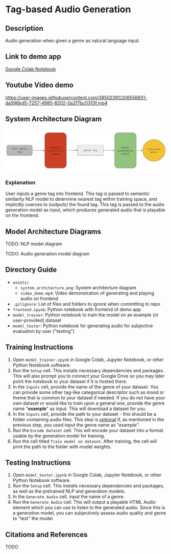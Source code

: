 # Tag-based Audio Generation

## Description

Audio generation when given a genre as natural language input 

## Link to demo app

[Google Colab Notebook](https://colab.research.google.com/drive/17G45yw0ZzsD84X-Q3RHPy6ER9Pb-u6hK)

## Youtube Video demo

https://user-images.githubusercontent.com/38502391/206556651-da596bd5-7257-4985-8202-0a2f7bc0313f.mp4

## System Architecture Diagram

![System Architecture Diagram](./assets/system_architecture.png)

### Explanation

User inputs a genre tag into frontend. This tag is passed to semantic similarity NLP model to determine nearest tag within training space, and implicitly coerces to (outputs) the found tag. This tag is passed to the audio generation model as input, which produces generated audio that is playable on the frontend.

## Model Architecture Diagrams

TODO: NLP model diagram

TODO: Audio generation model diagram

## Directory Guide

 - `assets/`
	 - `system_architecture.png`: System architecture diagram
     - `video_demo.mp4`: Video demonstration of generating and playing audio on frontend
 - `.gitignore`: List of files and folders to ignore when committing to repo
 - `frontend.ipynb`: Python notebook with frontend of demo app
 - `model_trainer`: Python notebook to train the model on an example (or user-provided) dataset
 - `model_tester`: Python notebook for generating audio for subjective evaluation by user ("testing")

## Training Instructions

1. Open `model_trainer.ipynb` in Google Colab, Jupyter Notebook, or other Python Notebook software.
2. Run the `Setup` cell. This installs necessary dependencies and packages. This will also prompt you to connect your Google Drive so you may later point the notebook to your dataset if it is hosted there.
3. In the `Inputs` cell, provide the name of the genre of your dataset. You can provide some other tag-like categorical descriptor such as mood or theme that is common to your dataset if needed. If you do not have your own dataset or would like to train upon a general one, provide the genre name "**example**" as input. This will download a dataset for you.
4. In the `Inputs` cell, provide the path to your dataset - this should be a folder containing audio files. This step is <u>optional</u> if, as mentioned in the previous step, you used input the genre name as "example".
5. Run the `Encode Dataset` cell. This will encode your dataset into a format usable by the generation model for training.
6. Run the cell titled `Train model on dataset`. After training, the cell will print the path to the folder with model weights.

## Testing Instructions

1. Open `model_tester.ipynb` in Google Colab, Jupyter Notebook, or other Python Notebook software.
2. Run the `Setup` cell. This installs necessary dependencies and packages, as well as the pretrained NLP and generation models.
3. In the `Generate Audio` cell, input the name of a genre. 
4. Run the `Generate Audio` cell. This will output a playable HTML Audio element which you can use to listen to the generated audio. Since this is a generation model, you can subjectively assess audio quality and genre to "test" the model.

## Citations and References

TODO
